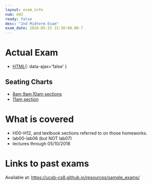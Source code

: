 ```yaml
---
layout: exam_info
num: e02
ready: false
desc: "2nd Midterm Exam"
exam_date: 2018-05-15 15:30:00.00-7
---
```


# Actual Exam

* [HTML](cs8_s18_e02/){: data-ajax='false' }


## Seating Charts

* [8am,9am,10am sections](https://ucsb-cs8-s18.github.io/exam/e02/seating/8_9_10am.pdf)
* [11am section](https://ucsb-cs8-s18.github.io/exam/e02/seating/11am.pdf)

# What is covered

* H00-H12, and textbook sections referred to on those homeworks.
* lab00-lab06 (but NOT lab07)
* lectures through 05/10/2018

# Links to past exams

Available at: <https://ucsb-cs8.github.io/resources/sample_exams/>
